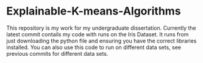# Explainable-K-means-Algorithms
This repository is my work for my undergraduate dissertation. Currently the latest commit contails my code with runs on the Iris Dataset. It runs from just downloading the python file and ensuring you have the correct libraries installed. You can also use this code to run on different data sets, see previous commits for different data sets. 
